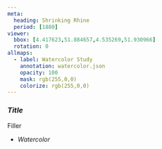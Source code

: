 ```yaml
---
meta:
  heading: Shrinking Rhine
  period: [1880]
viewer:
  bbox: [4.417623,51.884657,4.535269,51.930966]
  rotation: 0
allmaps:
  - label: Watercolor Study
    annotation: watercolor.json
    opacity: 100
    mask: rgb(255,0,0)
    colorize: rgb(255,0,0)
---
```

### _Title_

Filler

- _Watercolor_
